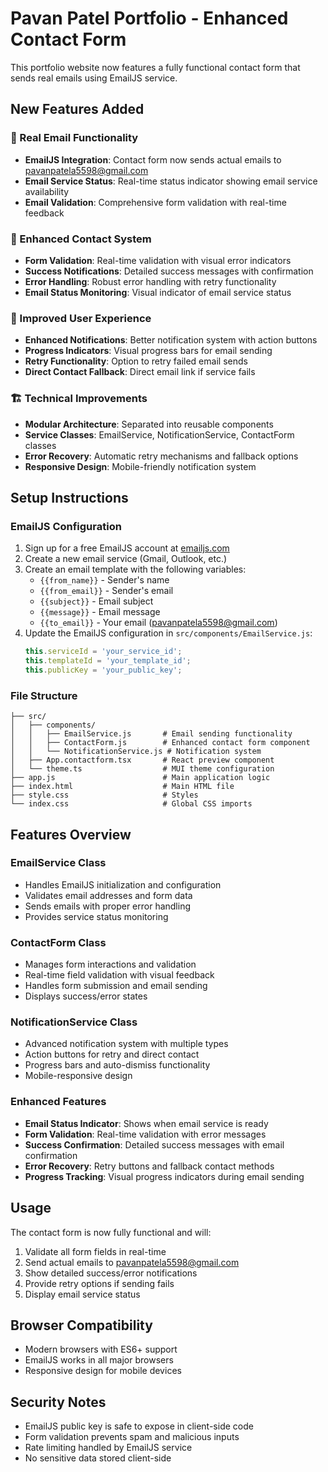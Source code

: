 # Pavan Patel Portfolio - Enhanced Contact Form

This portfolio website now features a fully functional contact form that sends real emails using EmailJS service.

## New Features Added

### 🚀 Real Email Functionality
- **EmailJS Integration**: Contact form now sends actual emails to pavanpatela5598@gmail.com
- **Email Service Status**: Real-time status indicator showing email service availability
- **Email Validation**: Comprehensive form validation with real-time feedback

### 📧 Enhanced Contact System
- **Form Validation**: Real-time validation with visual error indicators
- **Success Notifications**: Detailed success messages with confirmation
- **Error Handling**: Robust error handling with retry functionality
- **Email Status Monitoring**: Visual indicator of email service status

### 🎨 Improved User Experience
- **Enhanced Notifications**: Better notification system with action buttons
- **Progress Indicators**: Visual progress bars for email sending
- **Retry Functionality**: Option to retry failed email sends
- **Direct Contact Fallback**: Direct email link if service fails

### 🏗️ Technical Improvements
- **Modular Architecture**: Separated into reusable components
- **Service Classes**: EmailService, NotificationService, ContactForm classes
- **Error Recovery**: Automatic retry mechanisms and fallback options
- **Responsive Design**: Mobile-friendly notification system

## Setup Instructions

### EmailJS Configuration
1. Sign up for a free EmailJS account at [emailjs.com](https://www.emailjs.com/)
2. Create a new email service (Gmail, Outlook, etc.)
3. Create an email template with the following variables:
   - `{{from_name}}` - Sender's name
   - `{{from_email}}` - Sender's email
   - `{{subject}}` - Email subject
   - `{{message}}` - Email message
   - `{{to_email}}` - Your email (pavanpatela5598@gmail.com)
4. Update the EmailJS configuration in `src/components/EmailService.js`:
   ```javascript
   this.serviceId = 'your_service_id';
   this.templateId = 'your_template_id';
   this.publicKey = 'your_public_key';
   ```

### File Structure
```
├── src/
│   ├── components/
│   │   ├── EmailService.js       # Email sending functionality
│   │   ├── ContactForm.js        # Enhanced contact form component
│   │   └── NotificationService.js # Notification system
│   ├── App.contactform.tsx       # React preview component
│   └── theme.ts                  # MUI theme configuration
├── app.js                        # Main application logic
├── index.html                    # Main HTML file
├── style.css                     # Styles
└── index.css                     # Global CSS imports
```

## Features Overview

### EmailService Class
- Handles EmailJS initialization and configuration
- Validates email addresses and form data
- Sends emails with proper error handling
- Provides service status monitoring

### ContactForm Class
- Manages form interactions and validation
- Real-time field validation with visual feedback
- Handles form submission and email sending
- Displays success/error states

### NotificationService Class
- Advanced notification system with multiple types
- Action buttons for retry and direct contact
- Progress bars and auto-dismiss functionality
- Mobile-responsive design

### Enhanced Features
- **Email Status Indicator**: Shows when email service is ready
- **Form Validation**: Real-time validation with error messages
- **Success Confirmation**: Detailed success messages with email confirmation
- **Error Recovery**: Retry buttons and fallback contact methods
- **Progress Tracking**: Visual progress indicators during email sending

## Usage

The contact form is now fully functional and will:
1. Validate all form fields in real-time
2. Send actual emails to pavanpatela5598@gmail.com
3. Show detailed success/error notifications
4. Provide retry options if sending fails
5. Display email service status

## Browser Compatibility

- Modern browsers with ES6+ support
- EmailJS works in all major browsers
- Responsive design for mobile devices

## Security Notes

- EmailJS public key is safe to expose in client-side code
- Form validation prevents spam and malicious inputs
- Rate limiting handled by EmailJS service
- No sensitive data stored client-side
